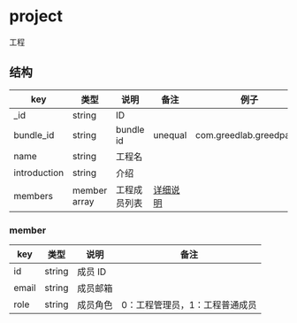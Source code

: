 # project

工程

## 结构

| key | 类型 | 说明 | 备注 | 例子 |
| --- | --- | --- | --- | --- |
| _id | string | ID |  |  |
| bundle_id | string | bundle id | unequal | com.greedlab.greedpatch |
| name | string | 工程名 |  |  |
| introduction | string | 介绍 |  |  |
| members | member array | 工程成员列表 | [详细说明](#member) |  |

### member

| key | 类型 | 说明 | 备注 |
| --- | --- | --- | --- |
| id | string | 成员 ID |  |
| email | string | 成员邮箱 |  |
| role | string | 成员角色 | 0：工程管理员，1：工程普通成员 |
